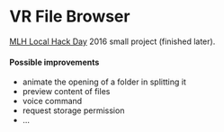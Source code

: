 # VR File Browser
[MLH Local Hack Day](https://localhackday.mlh.io/) 2016 small project (finished later).

#### Possible improvements
- animate the opening of a folder in splitting it
- preview content of files
- voice command
- request storage permission
- ...
